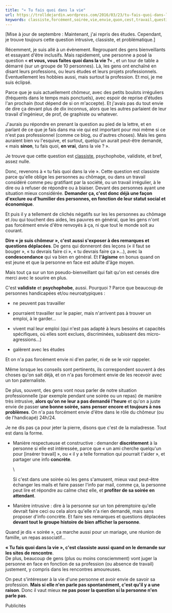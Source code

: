 ```yaml
---
title: "« Tu fais quoi dans la vie"
url: https://trolldejardin.wordpress.com/2016/03/23/tu-fais-quoi-dans-la-vie/
keywords: classiste,forcément,soirée,vie,envie,quon,cest,travail,question,faire
---
```

\[Mise à jour de septembre : Maintenant, j'ai repris des études. Cependant, je trouve toujours cette question intrusive, classiste, et problématique.\]

Récemment, je suis allé à un évènement. Regroupant des gens bienveillants et essayant d'être inclusifs. Mais rapidement, une personne a posé la question « **et vous, vous faites quoi dans la vie ?**« , et un tour de table a démarré (sur un groupe de 10 personnes). Là, les gens ont enchaîné en disant leurs professions, ou leurs études et leurs projets professionnels. Éventuellement les hobbies aussi, mais surtout la profession. Et moi, je me suis éclipsé.

Parce que je suis actuellement chômeur, avec des petits boulots irréguliers (fréquents dans le temps mais ponctuels), avec espoir de reprise d'études l'an prochain (tout dépend de si on m'accepte). Et j'avais pas du tout envie de dire ça devant plus de dix inconnus, alors que les autres parlaient de leur travail d'ingénieur, de prof, de graphiste ou whatever.

J'aurais pu répondre en prenant la question au pied de la lettre, et en parlant de ce que je fais dans ma vie qui est important pour moi même si ce n'est pas professionnel (comme ce blog, ou d'autres choses). Mais les gens auraient bien vu l'esquive, et surtout, quelqu'un aurait peut-être demandé, « mais **sinon**, tu fais quoi, **en vrai**, dans la vie ? ».

Je trouve que cette question est [classiste](https://convergencedeluttes.wordpress.com/2017/09/11/le-classisme-les-pauvres-en-france-kezako/), psychophobe, validiste, et bref, assez nulle. 

Donc, revenons à « tu fais quoi dans la vie ». Cette question est classiste parce qu'elle oblige les personnes au chômage, ou dans un travail considéré comme peu gratifiant par la société, ou un travail irrégulier, à le dire ou à refuser de répondre ou à biaiser. Devant des personnes ayant une situation mieux considérée. **Demander ça, c'est donc déjà une façon d'exclure ou d'humilier des personnes, en fonction de leur statut social et économique**.

Et puis il y a tellement de clichés négatifs sur les les personnes au chômage et /ou qui touchent des aides, les pauvres en général, que les gens n'ont pas forcément envie d'être renvoyés à ça, ni que tout le monde soit au courant.

**Dire « je suis chômeur », c'est aussi s'exposer à des remarques et questions déplacées**. De gens qui donneront des leçons (« il faut se bouger », « tu devrais faire ci », « tu devrais faire ça »...), avec la **condescendance** qui va bien en général. Et **l'âgisme** en bonus quand on est jeune et que la personne en face est adulte d'âge moyen.

Mais tout ça sur un ton pseudo-bienveillant qui fait qu'on est censés dire merci avec le sourire en plus.

C'est **validiste** et **psychophobe**, aussi. Pourquoi ? Parce que beaucoup de personnes handicapées et/ou neuroatypiques :

-   ne peuvent pas travailler

-   pourraient travailler sur le papier, mais n'arrivent pas à trouver un emploi, à le garder...

-   vivent mal leur emploi (qui n'est pas adapté à leurs besoins et capacités spécifiques, où elles sont exclues, discriminées, subissent des micro-agressions...)

-   galèrent avec les études

Et on n'a pas forcément envie ni d'en parler, ni de se le voir rappeler. 

Même lorsque les conseils sont pertinents, ils correspondent souvent à des choses qu'on sait déjà, et on n'a pas forcément envie de les recevoir avec un ton paternaliste.

De plus, souvent, des gens vont nous parler de notre situation professionnelle (par exemple pendant une soirée ou un repas) de manière très intrusive, **alors qu'on ne leur a pas demandé l'heure** et qu'on a juste envie de passer **une bonne soirée, sans penser encore et toujours à nos problèmes**. On n'a pas forcément envie d'être dans le rôle du chômeur (ou de l'handicapé) 24h/24.

Je ne dis pas ça pour jeter la pierre, disons que c'est de la maladresse. Tout est dans la forme.

-   Manière respectueuse et constructive : demander **discrètement** à la personne si elle est intéressée, parce que « un ami cherche quelqu'un pour \[insérer travail\] », ou « il y a telle formation qui pourrait t'aider », et partager une info **concrète**.

    \

    Si c'est dans une soirée où les gens s'amusent, mieux vaut peut-être échanger les mails et faire passer l'info par mail, comme ça, la personne peut lire et répondre au calme chez elle, et **profiter de sa soirée en attendant**.

-   Manière intrusive : dire à la personne sur un ton péremptoire qu'elle devrait faire ceci ou cela alors qu'elle n'a rien demandé, mais sans proposer d'info concrète. Et faire ses remarques et questions déplacées **devant tout le groupe histoire de bien afficher la personne**.

Quand je dis « soirée », ça marche aussi pour un mariage, une réunion de famille, un repas associatif...

**« Tu fais quoi dans la vie », c'est classiste aussi** **quand on le demande sur les sites de rencontre**. \
De plus, beaucoup de gens (plus ou moins consciemment) vont juger la personne en face en fonction de sa profession (ou absence de travail) justement, y compris dans les rencontres amoureuses.

On peut s'intéresser à la vie d'une personne et avoir envie de savoir sa profession. **Mais si elle n'en parle pas spontanément, c'est qu'il y a une raison**. Donc il vaut mieux **ne pas poser la question si la personne n'en parle pas**.

Publicités

